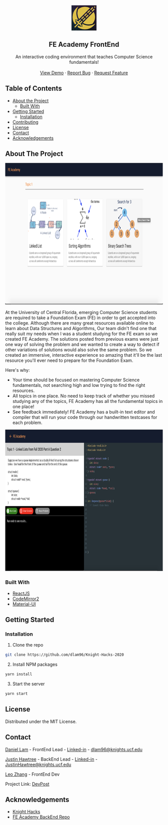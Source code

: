 <!-- PROJECT SHIELDS -->
<!--
*** I'm using markdown "reference style" links for readability.
*** Reference links are enclosed in brackets [ ] instead of parentheses ( ).
*** See the bottom of this document for the declaration of the reference variables
*** for contributors-url, forks-url, etc. This is an optional, concise syntax you may use.
*** https://www.markdownguide.org/basic-syntax/#reference-style-links
-->



<!-- PROJECT LOGO -->
<br />
<p align="center">
  <a href="https://github.com/dlam96/Knight-Hacks-2020">
    <img src="images/logo.png" alt="Logo" width="80" height="80">
  </a>

  <h2 align="center">FE Academy FrontEnd</h2>

  <p align="center">
    An interactive coding environment that teaches Computer Science fundamentals!
    <br />
    <br />
    <a href="https://devpost.com/software/fe-academy?ref_content=user-portfolio&ref_feature=in_progress">View Demo</a>
    ·
    <a href="https://github.com/dlam96/Knight-Hacks-2020/issues">Report Bug</a>
    ·
    <a href="https://github.com/dlam96/Knight-Hacks-2020/issues">Request Feature</a>
  </p>
</p>



<!-- TABLE OF CONTENTS -->
## Table of Contents

* [About the Project](#about-the-project)
  * [Built With](#built-with)
* [Getting Started](#getting-started)
  * [Installation](#installation)
* [Contributing](#contributing)
* [License](#license)
* [Contact](#contact)
* [Acknowledgements](#acknowledgements)



<!-- ABOUT THE PROJECT -->
## About The Project
<p align="center">
  <a href="https://github.com/dlam96/Knight-Hacks-2020">
    <img src="images/demo1.png" alt="Logo" width="1000" height="450">
  </a>
</p>

At the University of Central Florida, emerging Computer Science students are required to take a Foundation Exam (FE) in order to get accepted into the college. Although there are many great resources available online to learn about Data Structures and Algorithms, Our team didn't find one that really suit my needs when I was a student studying for the FE exam so we created FE Academy. The solutions posted from previous exams were just one way of solving the problem and we wanted to create a way to detect if other variations of solutions would also solve the same problem. So we created an immersive, interactive experience so amazing that it'll be the last resource you'll ever need to prepare for the Foundation Exam.

Here's why:
* Your time should be focused on mastering Computer Science fundamentals, not searching high and low trying to find the right resources.
* All topics in one place. No need to keep track of whether you missed studying any of the topics, FE Academy has all the fundamental topics in one place!
* See feedback immediately! FE Academy has a built-in text editor and compiler that will run your code through our handwritten testcases for each problem. 

<p align="center">
  <a href="https://github.com/dlam96/Knight-Hacks-2020">
    <img src="images/demo2.png" alt="Logo" width="1000" height="450">
  </a>
</p>

### Built With
* [ReactJS](https://reactjs.org)
* [CodeMirror2](https://www.npmjs.com/package/react-codemirror2)
* [Material-UI](https://material-ui.com/)

<!-- GETTING STARTED -->
## Getting Started

### Installation

1. Clone the repo
```sh
git clone https://github.com/dlam96/Knight-Hacks-2020
```
2. Install NPM packages
```sh
yarn install
```
3. Start the server
```sh
yarn start
```


<!-- LICENSE -->
## License

Distributed under the MIT License. 


<!-- CONTACT -->
## Contact

[Daniel Lam](https://github.com/dlam96) - FrontEnd Lead - [Linked-in](https://www.linkedin.com/in/dlam96) - dlam96@knights.ucf.edu

[Justin Hawtree](https://github.com/JustinHawtree) - BackEnd Lead - [Linked-in](https://www.linkedin.com/in/justin-hawtree) - JustinHawtree@knights.ucf.edu

[Leo Zhang](https://github.com/leozhang1) - FrontEnd Dev 

Project Link: [DevPost](https://devpost.com/software/fe-academy?ref_content=user-portfolio&ref_feature=in_progress)



<!-- ACKNOWLEDGEMENTS -->
## Acknowledgements
* [Knight Hacks](https://knighthacks.org/)
* [FE Academy BackEnd Repo](https://github.com/JustinHawtree/FoundationHelper_KnightHacks2020)



<!-- MARKDOWN LINKS & IMAGES -->
<!-- https://www.markdownguide.org/basic-syntax/#reference-style-links -->
[product-screenshot]: images/demo1.png
